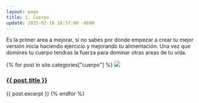```yaml
---
layout: page
title: 1. Cuerpo
update: 2025-02-18 18:57:00 -0600
---
```

Es la primer area a mejorar, si no sabes por donde empezar a crear tu mejor versión inicia haciendo ejercicio y mejorando tu alimentación. Una vez que domines tu cuerpo tendras la fuerza para dominar otras areas de tu vida.

<p>{% for post in site.categories["cuerpo"] %}
    <a href="{{ post.url }}"><img width="auto" max-width="360px" src="{{ post.banner }}"/></a>
    <h3><a href="{{ post.url }}">{{ post.title }}</a></h3>
    {{ post.excerpt }}
{% endfor %}</p>